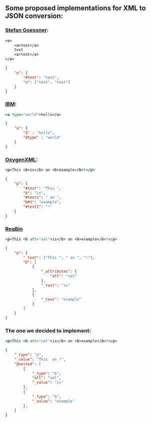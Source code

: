 ﻿## Some proposed implementations for XML to JSON conversion:

### [Stefan Goessner](https://www.xml.com/pub/a/2006/05/31/converting-between-xml-and-json.html):
```xml
<e> 
	<a>text</a> 
	text 
	<a>text</a> 
</e>
```
```json
{
	"e": { 
		"#text": "text",
		"a": ["text", "text"] 
	}
}
```

### [IBM](https://www.ibm.com/docs/en/acvfc?topic=policies-xml-json-xml-json):
```xml
<a type="world">hello</a>
```

```json
{ 
	"a": { 
		"$" : "hello", 
		"@type" : "world" 
	} 
}
```

### [OxygenXML](https://www.oxygenxml.com/doc/versions/25.1/ug-editor/topics/convert-XML-to-JSON-x-tools.html):
```xml
<p>This <b>is</b> an <b>example</b>!</p>
```
```json
{
	"p": {
		"#text": "This ",
		"b": "is",
		"#text1": " an ",
		"b#1": "example",
		"#text2": "!"
	}
}
```

### [ReqBin](https://reqbin.com/xml-to-json)
```xml
<p>This <b att="val">is</b> an <b>example</b>!</p>
```
```json
{
	"p": {
        "_text": ["This ", " an ", "!"],
        "b": [
			{
				"_attributes": {
					"att": "val"
				},
				"_text": "is"
			}, 
			{
				"_text": "example"
			}
		]
    }
}
```

### The one we decided to implement:
```xml
<p>This <b att="val">is</b> an <b>example</b>!</p>
```
```json
{
    "_type": "p", 
    "_value": "This  an !",
    "@nested": [
        {
            "_type": "b",
            "att": "val",
            "_value": "is"
        },
        {
            "_type": "b",
            "_value": "example"
        },
    ]
}
```